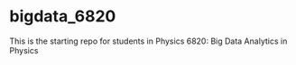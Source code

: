 # bigdata_6820
This is the starting repo for students in Physics 6820: Big Data Analytics in Physics
